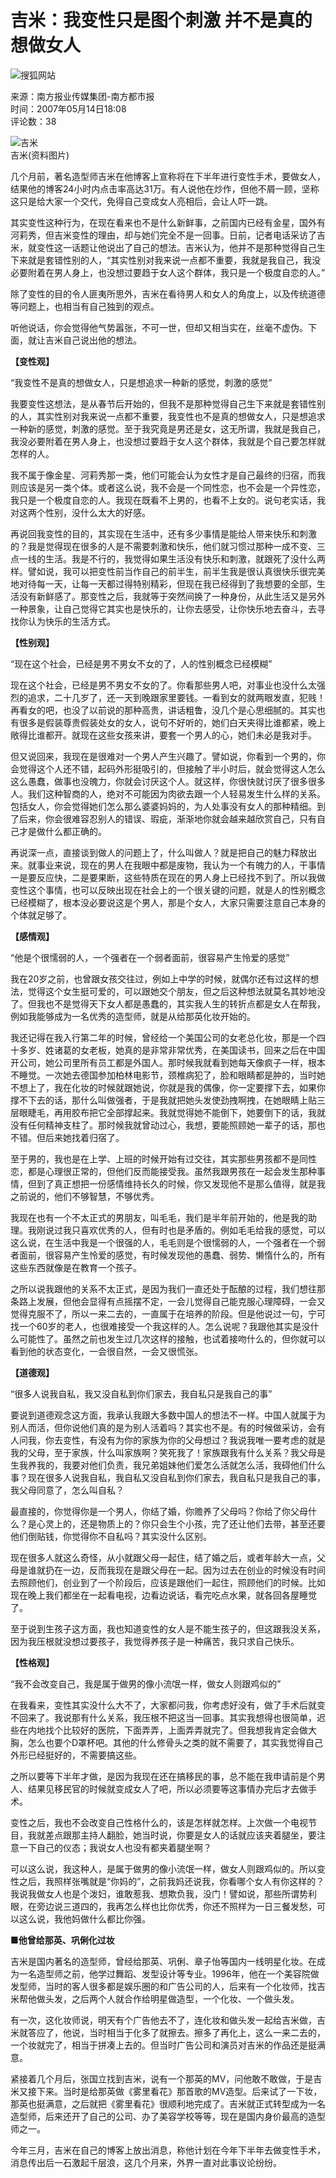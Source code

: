 # 吉米：我变性只是图个刺激 并不是真的想做女人

![搜狐网站](https://news.sohu.com/images/20061223/sohu_logo.gif)

来源：南方报业传媒集团-南方都市报  
时间：2007年05月14日18:08  
评论数：38

![吉米](https://photocdn.sohu.com/20070514/Img250013939.jpg)  
吉米(资料图片)

几个月前，著名造型师吉米在他博客上宣称将在下半年进行变性手术，要做女人，结果他的博客24小时内点击率高达31万。有人说他在炒作，但他不屑一顾，坚称这只是给大家一个交代，免得自己变成女人亮相后，会让人吓一跳。

其实变性这种行为，在现在看来也不是什么新鲜事，之前国内已经有金星，国外有河莉秀，但吉米变性的理由，却与她们完全不是一回事。日前，记者电话采访了吉米，就变性这一话题让他说出了自己的想法。吉米认为，他并不是那种觉得自己生下来就是套错性别的人，“其实性别对我来说一点都不重要，我就是我自己，我没必要附着在男人身上，也没想过要趋于女人这个群体，我只是一个极度自恋的人。”

除了变性的目的令人匪夷所思外，吉米在看待男人和女人的角度上，以及传统道德等问题上，也相当有自己独到的观点。

听他说话，你会觉得他气势嚣张，不可一世，但却又相当实在，丝毫不虚伪。下面，就让吉米自己说出他的想法。

**【变性观】**

“我变性不是真的想做女人，只是想追求一种新的感觉，刺激的感觉”

我要变性这想法，是从春节后开始的，但我不是那种觉得自己生下来就是套错性别的人，其实性别对我来说一点都不重要，我变性也不是真的想做女人，只是想追求一种新的感觉，刺激的感觉。至于我究竟是男还是女，这无所谓，我就是我自己，我没必要附着在男人身上，也没想过要趋于女人这个群体，我就是个自己要怎样就怎样的人。

我不属于像金星、河莉秀那一类，他们可能会认为女性才是自己最终的归宿，而我则应该是另一类个体。或者这么说，我不会是一个同性恋，也不会是一个异性恋，我只是一个极度自恋的人。我现在既看不上男的，也看不上女的。说句老实话，我对这两个性别，没什么太大的好感。

再说回我变性的目的，其实现在生活中，还有多少事情是能给人带来快乐和刺激的？我是觉得现在很多的人是不需要刺激和快乐，他们就习惯过那种一成不变、三点一线的生活。我是不行的，我觉得如果生活没有快乐和刺激，就跟死了没什么两样。譬如说，我可以把变性前当作自己的前半生，前半生我是很认真很快乐很完美地对待每一天，让每一天都过得特别精彩，但现在我已经得到了我想要的全部，生活没有新鲜感了。那变性之后，我就等于突然间换了一种身份，从此生活又是另外一种景象，让自己觉得它其实也是快乐的，让你去感受，让你快乐地去奋斗，去寻找你认为快乐的生活方式。

**【性别观】**

“现在这个社会，已经是男不男女不女的了，人的性别概念已经模糊”

现在这个社会，已经是男不男女不女的了。你看那些男人吧，对事业也没什么太强烈的追求，二十几岁了，还一天到晚跟家里要钱。一看到女的就两眼发直，犯贱！再看女的吧，也没了以前说的那种高贵，讲话粗鲁，没几个是心思细腻的。其实也有很多是假装尊贵假装处女的女人，说句不好听的，她们白天夹得比谁都紧，晚上敞得比谁都开。就现在这些女孩来讲，要套一个男人的心，她们未必是我对手。

但又说回来，我现在是很难对一个男人产生兴趣了。譬如说，你看到一个男的，你会觉得这个人还不错，起码外形挺吸引的，但接触了半小时后，就会觉得这人怎么这么愚蠢，做事也没魄力，你就会讨厌这个人。就这样，你很快就讨厌了很多很多人。我们这种智商的人，绝对不可能因为肉欲去跟一个人轻易发生什么样的关系。包括女人，你会觉得她们怎么那么婆婆妈妈的，为人处事没有女人的那种精细。到了后来，你会很难容忍别人的错误、瑕疵，渐渐地你就会越来越欣赏自己，只有自己才是做什么都正确的。

再说深一点，直接谈到做人的问题上了，什么叫做人？就是把自己的魅力释放出来。就事业来说，现在的男人在我眼中都是废物，我认为一个有魄力的人，干事情一是要反应快，二是要果断，这些特质在现在的男人身上已经找不到了。所以我做变性这个事情，也可以反映出现在社会上的一个很关键的问题，就是人的性别概念已经模糊了，根本没必要说这是个男人，那是个女人，大家只需要注意自己本身的个体就足够了。

**【感情观】**

“他是个很懦弱的人，一个强者在一个弱者面前，很容易产生怜爱的感觉”

我在20岁之前，也曾跟女孩交往过，例如上中学的时候，就偶尔还有过这样的想法，觉得这个女生挺可爱的，可以跟她交个朋友，但之后这种想法就莫名其妙地没了。但我也不是觉得天下女人都是愚蠢的，其实我人生的转折点都是女人在帮我，例如我能够成为一名优秀的造型师，就是从给那英化妆开始的。

我还记得在我入行第二年的时候，曾经给一个美国公司的女老总化妆，那是一个四十多岁、姓诸葛的女老板，她真的是非常非常优秀，在美国读书，回来之后在中国开公司，她公司里所有员工都是外国人。那时候我就看到她每天像疯子一样，根本不睡觉。一次她去德国参加柏林电影节，颈椎病犯了，脸和眼睛都是肿的，当时她不想上了，我在化妆的时候就跟她说，你就是我的偶像，你一定要撑下去，如果你撑不下去的话，那什么叫做强者，于是我就把她头发使劲拽啊拽，在她眼睛上贴三层眼睫毛，再用胶布把它全部撑起来。我就觉得她不能倒下，她要倒下的话，我就没有任何精神支柱了。那时候我就曾动过心，我想，要能照顾她一辈子的话，那也不错。但后来她找着归宿了。

至于男的，我也是在上学、上班的时候开始有过交往，其实那些男孩都不是同性恋，都是心理很正常的，但他们反而能接受我。虽然我跟男孩在一起会发生那种事情，但到了真正想把一份感情维持长久的时候，你又发现他不是那么值得，就是我之前说的，他们不够智慧，不够优秀。

我现在也有一个不太正式的男朋友，叫毛毛，我们是半年前开始的，他是我的助理。我刚说过我只喜欢优秀的人，但有时也是矛盾的。例如毛毛给我的感觉，可以这么说，在生活中我是一个很强的人，毛毛则是个很懦弱的人，一个强者在一个弱者面前，很容易产生怜爱的感觉，有时候发现他的愚蠢、弱势、懒惰什么的，所有这些东西就像是在教育一个孩子。

之所以说我跟他的关系不太正式，是因为我们一直还处于酝酿的过程，我们想往那条路上发展，但他会显得有点摇摆不定，一会儿觉得自己能克服心理障碍，一会又觉得克服不了，所以一来二去的，一直属于在培养的阶段。但是他说过一句，宁可找一个60岁的老人，也很难接受一个我这样的人。怎么说呢？我跟他其实是没什么可能性了。虽然之前也发生过几次这样的接触，也试着接吻什么的，但你就可以看到他的状态变化，一会很自然，一会又很慌张。

**【道德观】**

“很多人说我自私，我又没自私到你们家去，我自私只是我自己的事”

要说到道德观念这方面，我承认我跟大多数中国人的想法不一样。中国人就属于为别人而活，但你说他们真的是为别人活着吗？其实也不是。有的时候做采访，会有人问我，你去变性，有没有为你的家族为你的父母想过？我说我唯一要考虑的就是我的父母，至于家族，什么叫家族啊？笑死我了！家族跟我有什么关系？我父母是生我养我的，我要对他们负责，我兄弟姐妹他们爱怎么活就怎么活，我碍他们什么事？现在很多人说我自私，我自私又没自私到你们家去，我自私只是我自己的事，我父母同意了，怎么叫自私？

最直接的，你觉得你是一个男人，你结了婚，你赡养了父母吗？你给了你父母什么？是心灵上的，还是物质上的？你只会生个小孩，完了还让他们去带，甚至还要他们倒贴钱，你觉得你不自私吗？其实没什么区别。

现在很多人就这么奇怪，从小就跟父母一起住，结了婚之后，或者年龄大一点，父母是谁就扔在一边，反而我现在是跟父母在一起。因为过去在创业的时候没有时间去照顾他们，创业到了一个阶段后，应该是跟他们一起住，照顾他们的时候。比如现在晚上我们都坐在一起看电视，边看边说话，看完吃点水果，就各回各屋睡觉了。

至于说到生孩子这方面，我也知道变性的女人是不能生孩子的，但这跟我没关系，因为我压根就没想过要孩子，我觉得养孩子是一种痛苦，我只求自己快乐。

**【性格观】**

“我不会改变自己，我是属于做男的像小流氓一样，做女人则跟鸡似的”

在我看来，变性其实没什么大不了，大家都问我，你考虑好没有，做了手术后就变不回来了。我说那有什么关系，我压根不把这当一回事。其实我想得也很简单，迟些在内地找个比较好的医院，下面弄弄，上面弄弄就完了。但我想我肯定会做大胸，怎么也要个D罩杯吧。其他的什么修骨头之类的就不需要了，其实我觉得自己外形已经挺好的，不需要搞这些。

之所以要等下半年才做，是因为我现在还在搞移民的事，总不能在我申请前是个男人、结果见移民官的时候就变成女人了吧，所以必须要等这事情办完后才去做手术。

变性之后，我也不会改变自己性格什么的，该是怎样就怎样。上次做一个电视节目，我就差点跟那主持人翻脸，她当时说，你要是女人的话就应该夹着腿坐，要注意一下自己的仪态；我说女人也没有都夹着腿坐啊？

可以这么说，我这种人，是属于做男的像小流氓一样，做女人则跟鸡似的。所以变性之后，我照样张嘴就是“你妈的”，之前我妈还说我，你看哪个女人有你这样的？我说我做女人也是个泼妇，谁敢惹我、想欺负我，没门！譬如说，那些所谓势利眼，在旁边说三道四的，我再怎么样也比你优秀，你还不照样为一日三餐发愁，可以这么说，我他妈做什么都比你强。

**■他曾给那英、巩俐化过妆**

吉米是国内著名的造型师，曾经给那英、巩俐、章子怡等国内一线明星化妆。在成为一名造型师之前，他学过舞蹈、发型设计等专业。1996年，他在一个美容院做发型师，当时的客人很多都是娱乐圈的和广告公司的人，后来有一个化妆师，找吉米帮他做头发，之后两个人就合作给明星做造型，一个化妆、一个做头发。

有一次，这化妆师说，明天有个广告他去不了，连化妆和做头发一起给吉米做，吉米就答应了，他说，当时相当于化多了就擦去。擦多了再化上，这么一来二去的，一个妆就完了，相当于拼凑上去的。但当时广告公司和演员对吉米的作品还是挺满意。

紧接着几个月后，张国立找到吉米，说有一个那英的MV，问他敢不敢做，于是吉米又接下来。当时是给那英做《雾里看花》那首歌的MV造型。后来试了一下妆，那英也挺满意，之后就把《雾里看花》很顺利地完成了。吉米就正式转型成为一名造型师，后来还开了自己的公司、办了美容学校等等，现在是国内身价最高的造型师之一。

今年三月，吉米在自己的博客上放出消息，称他计划在今年下半年去做变性手术，消息传出后一石激起千层浪，这几个月来，外界一直对此事议论纷纷。